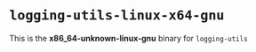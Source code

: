 # `logging-utils-linux-x64-gnu`

This is the **x86_64-unknown-linux-gnu** binary for `logging-utils`
